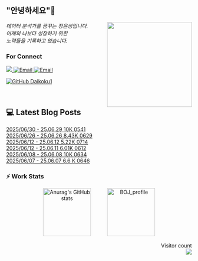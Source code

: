 
<h2> "안녕하세요"👋 </h2>
<img align='right' src="https://user-images.githubusercontent.com/50973778/144942576-b2f10b31-e628-43e4-b7da-3cc2144a5b73.gif" width="230">
<p><em> 데이터 분석가를 꿈꾸는 정윤성입니다.</br> 어제의 나보다 성장하기 위한 </br> 노력들을 기록하고 있습니다.</em></p>

### For Connect
<a href="https://blog.naver.com/jjys9047" target="_blank"><img src="https://img.shields.io/badge/-BLOG-brightgreen?style=flat-square&logo=Bloglovin&logoColor=white">
<a href="https://mail.google.com/mail/?view=cm&amp;fs=1&amp;to=jys9047@gmail.com" target="_blank"><img src="https://img.shields.io/badge/-Gmail-c14438?style=flat-square&logo=Gmail&logoColor=white" alt="Email">
<a href="mailto:jjys9047@naver.com" target="_blank"><img src="https://img.shields.io/badge/-Naver-brightgreen?style=flat-square&logo=Naver&logoColor=white" alt="Email">

[![GitHub Daikoku1](https://img.shields.io/github/followers/Daikoku1?label=follow&style=social)](https://github.com/Daikoku1)

</br>

## 💻 Latest Blog Posts
[2025/06/30 - 25.06.29 10K 0541](https://blog.naver.com/jjys9047/223917170959?fromRss=true&trackingCode=rss) <br>
[2025/06/26 - 25.06.26 8.43K 0629](https://blog.naver.com/jjys9047/223912974409?fromRss=true&trackingCode=rss) <br>
[2025/06/12 - 25.06.12 5.22K 0714](https://blog.naver.com/jjys9047/223897407423?fromRss=true&trackingCode=rss) <br>
[2025/06/12 - 25.06.11 6.01K 0612](https://blog.naver.com/jjys9047/223897405136?fromRss=true&trackingCode=rss) <br>
[2025/06/08 - 25.06.08 10K 0634](https://blog.naver.com/jjys9047/223892422845?fromRss=true&trackingCode=rss) <br>
[2025/06/07 - 25.06.07 6.6 K 0646](https://blog.naver.com/jjys9047/223891594212?fromRss=true&trackingCode=rss) <br>


### ⚡ Work Stats
<p align = 'center'>
  <img src="https://github-readme-stats.vercel.app/api?username=Daikoku1&show_icons=true&theme=midnight-purple" alt="Anurag's GitHub stats" height="130" hspace="20"/>
  <img src="http://mazassumnida.wtf/api/v2/generate_badge?boj=jys9047" alt="BOJ_profile" height="130" hspace="20"/>
</p>

<p align="right"> 
  Visitor count<br>
  <img src="https://profile-counter.glitch.me/Daikoku1/count.svg" />
</p>
